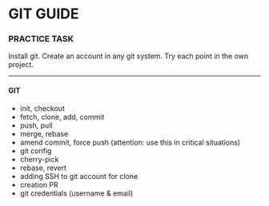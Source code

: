 # GIT GUIDE

### PRACTICE TASK

Install git. Create an account in any git system. Try each point in the own project.

---

#### GIT

- init, checkout
- fetch, clone, add, commit
- push, pull
- merge, rebase
- amend commit, force push (attention: use this in critical situations)
- git config
- cherry-pick
- rebase, revert
- adding SSH to git account for clone
- creation PR
- git credentials (username & email)
